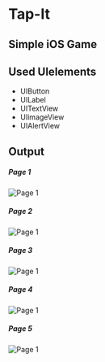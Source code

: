 # Tap-It
## Simple iOS Game 
## Used UIelements
- UIButton
- UILabel
- UITextView
- UIimageView
- UIAlertView

## Output
##### Page 1
![Page 1](T1.jpeg)

##### Page 2
![Page 1](T2.jpeg)

##### Page 3
![Page 1](T3.jpeg)

##### Page 4
![Page 1](T4.jpeg)

##### Page 5
![Page 1](T5.jpeg)
